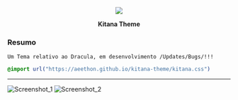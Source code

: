 <p align="center">
    <img src="https://avatars3.githubusercontent.com/u/66197267?s=60&v=4">
    <p align="center"><b>Kitana Theme</b><p>
</p>


</a>
</p>

### Resumo

```
Um Tema relativo ao Dracula, em desenvolvimento /Updates/Bugs/!!!
```
```css
@import url("https://aeethon.github.io/kitana-theme/kitana.css")
```
<hr>

![Screenshot_1](https://cdn.discordapp.com/attachments/712090790016450682/751934116148019240/unknown.png)
![Screenshot_2](https://cdn.discordapp.com/attachments/712090790016450682/751934180983701574/unknown.png)

